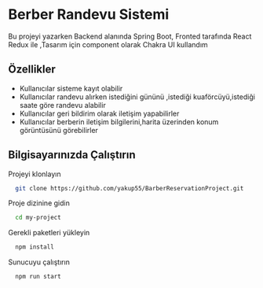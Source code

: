 # Berber Randevu Sistemi

Bu projeyi yazarken Backend alanında Spring Boot, Fronted tarafında React Redux ile ,Tasarım için component olarak Chakra UI kullandım

## Özellikler

- Kullanıcılar sisteme kayıt olabilir
- Kullanıcılar randevu alırken istediğini gününü ,istediği kuaförcüyü,istediği saate göre randevu alabilir
- Kullanıcılar geri bildirim olarak iletişim yapabilirler
- Kullanıcılar berberin iletişim bilgilerini,harita üzerinden konum görüntüsünü görebilirler

## Bilgisayarınızda Çalıştırın

Projeyi klonlayın

```bash
  git clone https://github.com/yakup55/BarberReservationProject.git
```

Proje dizinine gidin

```bash
  cd my-project
```

Gerekli paketleri yükleyin

```bash
  npm install
```

Sunucuyu çalıştırın

```bash
  npm run start
```
